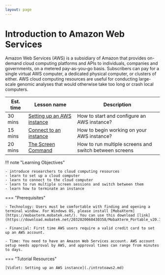 ```yaml
---
layout: page
---
```


# Introduction to Amazon Web Services

Amazon Web Services (AWS) is a subsidiary of Amazon that provides on-demand cloud computing platforms and APIs to individuals, companies and governments, on a metered pay-as-you-go basis. Subscribers can pay for a single virtual AWS computer, a dedicated physical computer, or clusters of either. AWS cloud computing resources are useful for conducting large-scale genomic analyses that would otherwise take too long or crash local computers.

Est. time | Lesson name | Description
--- | --- | ---
30 mins | [Setting up an AWS instance](./introtoaws3.md) | How to start and configure an AWS instance?
15 mins | [Connect to an instance](./introtoaws4.md) | How to begin working on your AWS instance?
20 mins | [The Screen Command](./introtoaws5_Screen.md) | How to run multiple screens and switch between screens

!!! note "Learning Objectives"

    - introduce researchers to cloud computing resources
    - learn to set up a cloud computer
    - learn to connect to the cloud computer
    - learn to run multiple screen sessions and switch between them
    - learn how to terminate an instance

=== "Prerequisites"

    - Technology: Users must be comfortable with finding and opening a terminal window. For Windows OS, please install [MobaXterm](https://mobaxterm.mobatek.net/). You can use this download [link](https://download.mobatek.net/2032020060430358/MobaXterm_Portable_v20.3.zip).

    - Financial: First time AWS users require a valid credit card to set up an AWS account.

    - Time: You need to have an Amazon Web Services account. AWS account setup needs approval by AWS, and approval times can range from minutes to days.

=== "Tutorial Resources"

    [Vidlet: Setting up an AWS instance](./introtoaws2.md)
